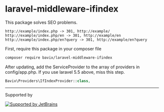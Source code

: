 # laravel-middleware-ifindex

This package solves SEO problems. 
```
http://example/index.php -> 301, http://example/
http://example/index.php/en -> 301, http://example/en
http://example/index.php/en?query -> 301, http://example/en?query
```

First, require this package in your composer file
```bash
composer require bavix/laravel-middleware-ifindex
```

After updating, add the ServiceProvider to the array of providers in config/app.php. If you use laravel 5.5 above, miss this step.
```php
Bavix\Providers\IfIndexProvider::class,
```

---
Supported by

[![Supported by JetBrains](https://cdn.rawgit.com/bavix/development-through/46475b4b/jetbrains.svg)](https://www.jetbrains.com/)
